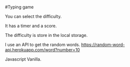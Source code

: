 #Typing game

You can select the difficulty.

It has a timer and a score.

The difficulty is store in the local storage.

I use an API to get the random words.
https://random-word-api.herokuapp.com/word?number=10

Javascript Vanilla.
